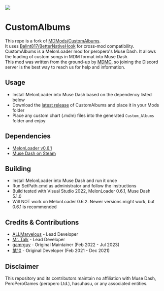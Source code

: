 [![](https://dcbadge.vercel.app/api/server/mdmc)](https://discord.gg/mdmc)
 # CustomAlbums
This repo is a fork of [MDMods/CustomAlbums](https://github.com/MDMods/CustomAlbums). \
It uses [Balint817/BetterNativeHook](https://github.com/Balint817/BetterNativeHook) for cross-mod compatibility.
CustomAlbums is a MelonLoader mod for peropero's Muse Dash. It allows the loading of custom songs in MDM format into Muse Dash.  
This mod was written from the ground-up by [MDMC](https://github.com/MDMods), so joining the Discord server is the best way to reach us for help and information.
## Usage
- Install MelonLoader into Muse Dash based on the dependency listed below
- Download the [latest release](https://github.com/MDMods/CustomAlbums/releases/latest) of CustomAlbums and place it in your Mods folder
- Place any custom chart (.mdm) files into the generated `Custom_Albums` folder and enjoy
## Dependencies
- [MelonLoader v0.6.1](https://github.com/LavaGang/MelonLoader/releases/tag/v0.6.1)
- [Muse Dash on Steam](https://store.steampowered.com/app/774171/Muse_Dash/)
## Building
- Install MelonLoader into Muse Dash and run it once
- Run SetPath.cmd as administrator and follow the instructions
- Build tested with Visual Studio 2022, MelonLoader 0.6.1, Muse Dash 5.1.0
- Will NOT work on MelonLoader 0.6.2. Newer versions might work, but 0.6.1 is recommended
## Credits & Contributions
- [ALLMarvelous](https://github.com/ALLMarvelous) - Lead Developer
- [Mr. Talk](https://github.com/SB15-MD) - Lead Developer
- [gamrguy](https://github.com/gamrguy) - Original Maintainer (Feb 2022 - Jul 2023)
- [某10](https://github.com/mo10) - Original Developer (Feb 2021 - Dec 2021)
## Disclaimer
This repository and its contributors maintain no affiliation with Muse Dash, PeroPeroGames (peropero Ltd.), hasuhasu, or any associated entities.

